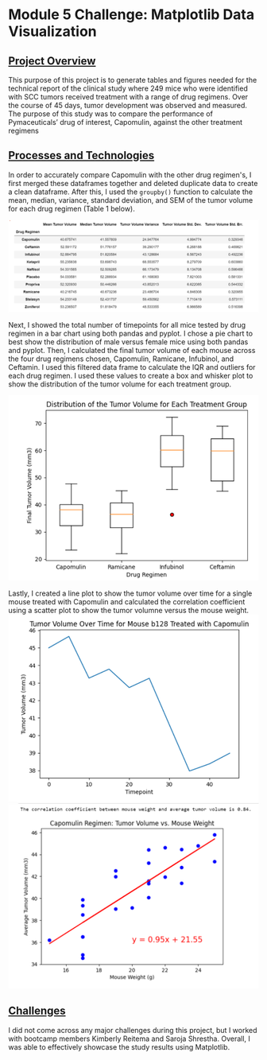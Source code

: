 # Module 5 Challenge: Matplotlib Data Visualization
<ins>Project Overview</ins>
------


This purpose of this project is to generate tables and figures needed for the technical report of the clinical study where 249 mice who were identified with SCC tumors received treatment with a range of drug regimens. Over the course of 45 days, tumor development was observed and measured. The purpose of this study was to compare the performance of Pymaceuticals’ drug of interest, Capomulin, against the other treatment regimens

<ins>Processes and Technologies</ins>
------


In order to accurately compare Capomulin with the other drug regimen's, I first merged these dataframes together and deleted duplicate data to create a clean dataframe. After this, I used the `groupby()` function to calculate the mean, median, variance, standard deviation, and SEM of the tumor volume for each drug regimen (Table 1 below).

![Table 1](Images/Table_1.png)

Next, I showed the total number of timepoints for all mice tested by drug regimen in a bar chart using both pandas and pyplot. I chose a pie chart to best show the distribution of male versus female mice using both pandas and pyplot. Then, I calculated the final tumor volume of each mouse across the four drug regimens chosen, Capomulin, Ramicane, Infubinol, and Ceftamin. I used this filtered data frame to calculate the IQR and outliers for each drug regimen. I used these values to create a box and whisker plot to show the distribution of the tumor volume for each treatment group.

![Box & Whisker Plot](Images/Box_Whisker_Plot.png)

Lastly, I created a line plot to show the tumor volume over time for a single mouse treated with Capomulin and calculated the correlation coefficient using a scatter plot to show the tumor volumne versus the mouse weight.
![Line Plot](Images/Line_Plot.png)
![Linear Regression](Images/Linear_Regression.png)

<ins>Challenges</ins>
------


I did not come across any major challenges during this project, but I worked with bootcamp members Kimberly Reitema and Saroja Shrestha. Overall, I was able to effectively showcase the study results using Matplotlib.
